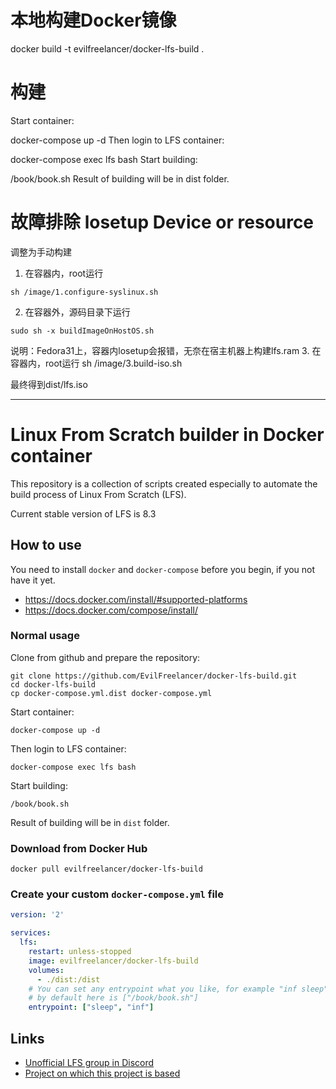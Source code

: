 # 本地构建Docker镜像
docker build -t evilfreelancer/docker-lfs-build .

# 构建
Start container:

docker-compose up -d
Then login to LFS container:

docker-compose exec lfs bash
Start building:

/book/book.sh
Result of building will be in dist folder.


# 故障排除 losetup Device or resource
调整为手动构建
1. 在容器内，root运行
```
sh /image/1.configure-syslinux.sh
```
2. 在容器外，源码目录下运行
```
sudo sh -x buildImageOnHostOS.sh
```
说明：Fedora31上，容器内losetup会报错，无奈在宿主机器上构建lfs.ram
3. 在容器内，root运行
sh /image/3.build-iso.sh

最终得到dist/lfs.iso


---

# Linux From Scratch builder in Docker container

This repository is a collection of scripts created especially to
automate the build process of Linux From Scratch (LFS).

Current stable version of LFS is 8.3

## How to use

You need to install `docker` and `docker-compose` before you begin,
if you not have it yet.

* https://docs.docker.com/install/#supported-platforms
* https://docs.docker.com/compose/install/

### Normal usage

Clone from github and prepare the repository:

    git clone https://github.com/EvilFreelancer/docker-lfs-build.git
    cd docker-lfs-build
    cp docker-compose.yml.dist docker-compose.yml

Start container:

    docker-compose up -d

Then login to LFS container:

    docker-compose exec lfs bash

Start building:

    /book/book.sh

Result of building will be in `dist` folder.

### Download from Docker Hub

    docker pull evilfreelancer/docker-lfs-build

### Create your custom `docker-compose.yml` file

```yml
version: '2'

services:
  lfs:
    restart: unless-stopped
    image: evilfreelancer/docker-lfs-build
    volumes:
      - ./dist:/dist
    # You can set any entrypoint what you like, for example "inf sleep"
    # by default here is ["/book/book.sh"]
    entrypoint: ["sleep", "inf"]
```

## Links

* [Unofficial LFS group in Discord](https://discord.gg/NUSW8yF)
* [Project on which this project is based](https://github.com/reinterpretcat/lfs)
